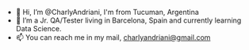 - 👋 Hi, I’m @CharlyAndriani, I'm from Tucuman, Argentina 
- 👀 I’m a Jr. QA/Tester living in Barcelona, Spain and currently learning Data Science.
- 📫 You can reach me in my mail, charlyandriani@gmail.com

<!---
CharlyAndriani/CharlyAndriani is a ✨ special ✨ repository because its `README.md` (this file) appears on your GitHub profile.
You can click the Preview link to take a look at your changes.
--->
